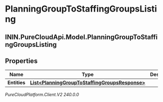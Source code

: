 # PlanningGroupToStaffingGroupsListing

## ININ.PureCloudApi.Model.PlanningGroupToStaffingGroupsListing

## Properties

|Name | Type | Description | Notes|
|------------ | ------------- | ------------- | -------------|
| **Entities** | [**List&lt;PlanningGroupToStaffingGroupsResponse&gt;**](PlanningGroupToStaffingGroupsResponse) |  | [optional] |



_PureCloudPlatform.Client.V2 240.0.0_
